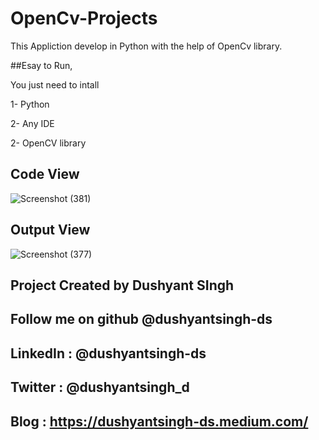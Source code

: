 # OpenCv-Projects

This Appliction develop in Python with the help of OpenCv library.

##Esay to Run, 

You just need to intall

1- Python

2- Any IDE

2- OpenCV library

## Code View
![Screenshot (381)](https://user-images.githubusercontent.com/55306442/128613811-fe02e437-b4cf-4473-b972-f44245312f5e.png)

## Output View
![Screenshot (377)](https://user-images.githubusercontent.com/55306442/128613830-05554136-81d9-4716-861f-c1538094d8f2.png)


## Project Created by Dushyant SIngh
## Follow me on github @dushyantsingh-ds
## LinkedIn : @dushyantsingh-ds
## Twitter : @dushyantsingh_d
## Blog : https://dushyantsingh-ds.medium.com/
